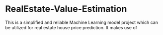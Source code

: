 # RealEstate-Value-Estimation
This is a simplified and reliable Machine Learning model project which can be utilized for real estate house price prediction. It makes use of 